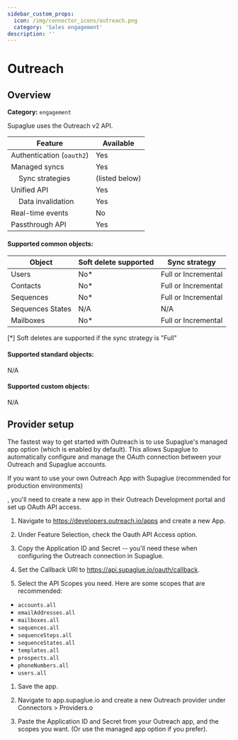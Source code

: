 ```yaml
---
sidebar_custom_props:
  icon: /img/connector_icons/outreach.png
  category: 'Sales engagement'
description: ''
---
```


# Outreach

## Overview

**Category:** `engagement`

Supaglue uses the Outreach v2 API.

| Feature                              | Available      |
| ------------------------------------ | -------------- |
| Authentication (`oauth2`)            | Yes            |
| Managed syncs                        | Yes            |
| &nbsp;&nbsp;&nbsp; Sync strategies   | (listed below) |
| Unified API                          | Yes            |
| &nbsp;&nbsp;&nbsp; Data invalidation | Yes            |
| Real-time events                     | No             |
| Passthrough API                      | Yes            |

#### Supported common objects:

| Object           | Soft delete supported | Sync strategy       |
| ---------------- | --------------------- | ------------------- |
| Users            | No\*                  | Full or Incremental |
| Contacts         | No\*                  | Full or Incremental |
| Sequences        | No\*                  | Full or Incremental |
| Sequences States | N/A                   | N/A                 |
| Mailboxes        | No\*                  | Full or Incremental |

[*] Soft deletes are supported if the sync strategy is "Full"

#### Supported standard objects:

N/A

#### Supported custom objects:

N/A

## Provider setup

The fastest way to get started with Outreach is to use Supaglue's managed app option (which is enabled by default). This allows Supaglue to automatically configure and manage the OAuth connection between your Outreach and Supaglue accounts.

If you want to use your own Outreach App with Supaglue (recommended for production environments)

, you'll need to create a new app in their Outreach Development portal and set up OAuth API access.

1. Navigate to https://developers.outreach.io/apps and create a new App.

1. Under Feature Selection, check the Oauth API Access option.

1. Copy the Application ID and Secret -- you'll need these when configuring the Outreach connection in Supaglue.

1. Set the Callback URI to https://api.supaglue.io/oauth/callback.

1. Select the API Scopes you need. Here are some scopes that are recommended:

- `accounts.all`
- `emailAddresses.all`
- `mailboxes.all`
- `sequences.all`
- `sequenceSteps.all`
- `sequenceStates.all`
- `templates.all`
- `prospects.all`
- `phoneNumbers.all`
- `users.all`

1. Save the app.

1. Navigate to app.supaglue.io and create a new Outreach provider under Connectors > Providers.o

1. Paste the Application ID and Secret from your Outreach app, and the scopes you want. (Or use the managed app option if you prefer).
